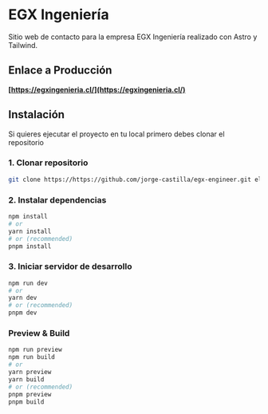 # EGX Ingeniería

Sitio web de contacto para la empresa EGX Ingeniería realizado con Astro y Tailwind.

## Enlace a Producción

**[https://egxingenieria.cl/](https://egxingenieria.cl/)**

## Instalación

Si quieres ejecutar el proyecto en tu local primero debes clonar el repositorio

### 1. Clonar repositorio

```bash
git clone https://https://github.com/jorge-castilla/egx-engineer.git elNombreDeMiProyecto
```

### 2. Instalar dependencias

```bash
npm install
# or
yarn install
# or (recommended)
pnpm install
```

### 3. Iniciar servidor de desarrollo

```bash
npm run dev
# or
yarn dev
# or (recommended)
pnpm dev
```

### Preview & Build

```bash
npm run preview
npm run build
# or
yarn preview
yarn build
# or (recommended)
pnpm preview
pnpm build
```
